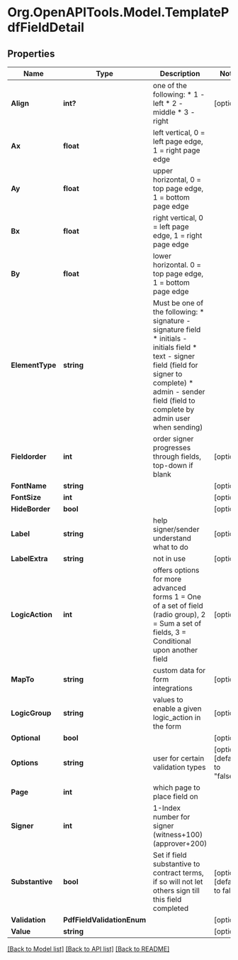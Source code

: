 
# Org.OpenAPITools.Model.TemplatePdfFieldDetail

## Properties

Name | Type | Description | Notes
------------ | ------------- | ------------- | -------------
**Align** | **int?** | one of the following:    * 1 - left    * 2 - middle    * 3 - right  | [optional] 
**Ax** | **float** | left vertical, 0 &#x3D; left page edge, 1 &#x3D; right page edge | 
**Ay** | **float** | upper horizontal, 0 &#x3D; top page edge, 1 &#x3D; bottom page edge | 
**Bx** | **float** | right vertical, 0 &#x3D; left page edge, 1 &#x3D; right page edge | 
**By** | **float** | lower horizontal. 0 &#x3D; top page edge, 1 &#x3D; bottom page edge | 
**ElementType** | **string** | Must be one of the following: * signature - signature field  * initials - initials field  * text - signer field (field for signer to complete) * admin - sender field (field to complete by admin user when sending) | 
**Fieldorder** | **int** | order signer progresses through fields, top-down if blank | [optional] 
**FontName** | **string** |  | [optional] 
**FontSize** | **int** |  | [optional] 
**HideBorder** | **bool** |  | [optional] 
**Label** | **string** | help signer/sender understand what to do | [optional] 
**LabelExtra** | **string** | not in use | [optional] 
**LogicAction** | **int** | offers options for more advanced forms 1 &#x3D; One of a set of field (radio group), 2 &#x3D; Sum a set of fields,  3 &#x3D; Conditional upon another field | [optional] 
**MapTo** | **string** | custom data for form integrations | [optional] 
**LogicGroup** | **string** | values to enable a given logic_action in the form | [optional] 
**Optional** | **bool** |  | [optional] 
**Options** | **string** | user for certain validation types | [optional] [default to "false"]
**Page** | **int** | which page to place field on | 
**Signer** | **int** | 1-Index number for signer (witness+100) (approver+200) | 
**Substantive** | **bool** | Set if field substantive to contract terms, if so will not let others sign till this field completed | [optional] [default to false]
**Validation** | **PdfFieldValidationEnum** |  | [optional] 
**Value** | **string** |  | [optional] 

[[Back to Model list]](../README.md#documentation-for-models)
[[Back to API list]](../README.md#documentation-for-api-endpoints)
[[Back to README]](../README.md)

